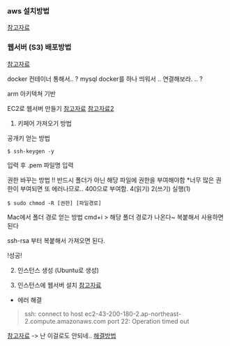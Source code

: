 ### aws 설치방법
[참고자료](https://docs.aws.amazon.com/ko_kr/cli/latest/userguide/getting-started-install.html)
### 웹서버 (S3) 배포방법
[참고자료](https://lovit.github.io/aws/2019/01/30/aws_s3_iam_awscli/)

docker 컨테이너 통해서.. ?
mysql docker를 하나 띄워서 .. 연결해보라. .. ?

arm 아키텍쳐 기반

EC2로 웹서버 만들기
[참고자료](https://signalfix.net/ko/aws-ec2%EB%A1%9C-%EC%9D%B8%EC%8A%A4%ED%84%B4%EC%8A%A4%EB%A5%BC-%EC%8B%9C%EC%9E%91%ED%95%98%EA%B3%A0-%EC%9B%B9-%EC%82%AC%EC%9D%B4%ED%8A%B8%EB%A5%BC-%ED%98%B8%EC%8A%A4%ED%8C%85%ED%95%98%EB%8A%94)
[참고자료2](https://velog.io/@mingtorr/AWS-EC2%EB%A1%9C-%ED%99%88%ED%8E%98%EC%9D%B4%EC%A7%80-%EB%B0%B0%ED%8F%AC%ED%95%98%EA%B8%B03-EC2-%EC%9D%B8%EC%8A%A4%ED%84%B4%EC%8A%A4-%EC%83%9D%EC%84%B1%ED%95%98%EA%B8%B0)

1. 키페어 가져오기 방법

공개키 얻는 방법
```
$ ssh-keygen -y
```
입력 후 .pem 파일명 입력

권한 바꾸는 방법 !! 반드시 폴더가 아닌 해당 파일에 권한을 부여해야함
*너무 많은 권한이 부여되면 또 에러나므로.. 400으로 부여함.
4(읽기) 2(쓰기) 실행(1)
```
$ sudo chmod -R [권한] [파일경로]
```

Mac에서 폴더 경로 얻는 방법
cmd+i > 해당 폴더 경로가 나온다~ 복붙해서 사용하면 된다

ssh-rsa 부터 복붙해서 가져오면 된다.

!성공!

2. 인스턴스 생성
(Ubuntu로 생성)

3. 인스턴스에 웹서버 설치
[참고자료](https://blog.1nfra.kr/315)


- 에러 해결
> ssh: connect to host ec2-43-200-180-2.ap-northeast-2.compute.amazonaws.com port 22: Operation timed out

[참고자료](https://sangseophwang.tistory.com/76) -> 난 이걸로도 안되네..
[해결방법](https://velog.io/@johnyworld/ec2%EC%97%90-ssh-%EC%A0%91%EC%86%8D%EC%8B%9C-timeout-%EB%AC%B8%EC%A0%9C-%ED%95%B4%EA%B2%B0)
